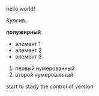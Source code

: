 hello world!

*Курсив.*

**полужирный**

* элемент 1
* элемент 2
* элемент 3


1. первый нумерованный 
2. второй нумерованный

start to stady the control of version
